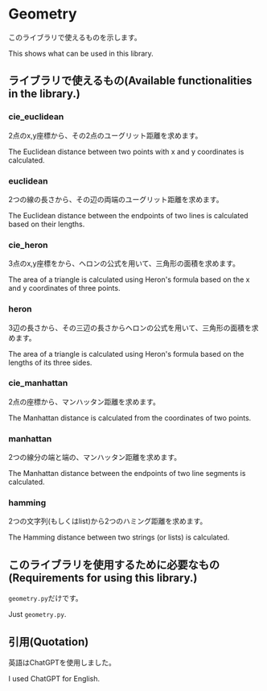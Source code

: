 # Geometry

このライブラリで使えるものを示します。

This shows what can be used in this library.

## ライブラリで使えるもの(Available functionalities in the library.)

### cie_euclidean

2点のx,y座標から、その2点のユーグリット距離を求めます。

The Euclidean distance between two points with x and y coordinates is calculated.

### euclidean

2つの線の長さから、その辺の両端のユーグリット距離を求めます。

The Euclidean distance between the endpoints of two lines is calculated based on their lengths.

### cie_heron

3点のx,y座標をから、ヘロンの公式を用いて、三角形の面積を求めます。

The area of a triangle is calculated using Heron's formula based on the x and y coordinates of three points.

### heron

3辺の長さから、その三辺の長さからヘロンの公式を用いて、三角形の面積を求めます。

The area of a triangle is calculated using Heron's formula based on the lengths of its three sides.

### cie_manhattan

2点の座標から、マンハッタン距離を求めます。

The Manhattan distance is calculated from the coordinates of two points.

### manhattan

2つの線分の端と端の、マンハッタン距離を求めます。

The Manhattan distance between the endpoints of two line segments is calculated.

### hamming

2つの文字列(もしくはlist)から2つのハミング距離を求めます。

The Hamming distance between two strings (or lists) is calculated.

## このライブラリを使用するために必要なもの(Requirements for using this library.)

`geometry.py`だけです。

Just `geometry.py`.

## 引用(Quotation)

英語はChatGPTを使用しました。

I used ChatGPT for English.

